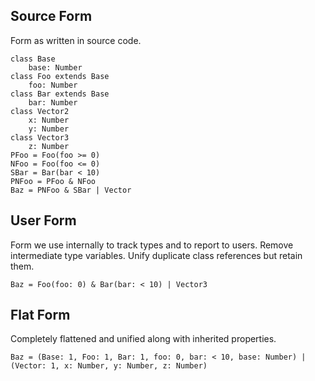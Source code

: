 ## Source Form
Form as written in source code.

    class Base
        base: Number
    class Foo extends Base
        foo: Number
    class Bar extends Base
        bar: Number
    class Vector2
        x: Number
        y: Number
    class Vector3
        z: Number
    PFoo = Foo(foo >= 0)
    NFoo = Foo(foo <= 0)
    SBar = Bar(bar < 10)
    PNFoo = PFoo & NFoo
    Baz = PNFoo & SBar | Vector

## User Form
Form we use internally to track types and to report to users.
Remove intermediate type variables. Unify duplicate class references but retain them.

    Baz = Foo(foo: 0) & Bar(bar: < 10) | Vector3

## Flat Form
Completely flattened and unified along with inherited properties.

    Baz = (Base: 1, Foo: 1, Bar: 1, foo: 0, bar: < 10, base: Number) | (Vector: 1, x: Number, y: Number, z: Number)
